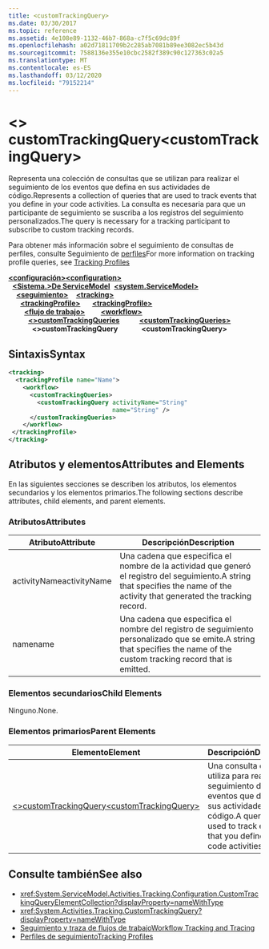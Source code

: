 ```yaml
---
title: <customTrackingQuery>
ms.date: 03/30/2017
ms.topic: reference
ms.assetid: 4e108e89-1132-46b7-868a-c7f5c69dc89f
ms.openlocfilehash: a02d71811709b2c285ab7081b89ee3082ec5b43d
ms.sourcegitcommit: 7588136e355e10cbc2582f389c90c127363c02a5
ms.translationtype: MT
ms.contentlocale: es-ES
ms.lasthandoff: 03/12/2020
ms.locfileid: "79152214"
---
```

# <a name="customtrackingquery"></a><span data-ttu-id="c5ca2-101">\<> customTrackingQuery</span><span class="sxs-lookup"><span data-stu-id="c5ca2-101">\<customTrackingQuery></span></span>
<span data-ttu-id="c5ca2-102">Representa una colección de consultas que se utilizan para realizar el seguimiento de los eventos que defina en sus actividades de código.</span><span class="sxs-lookup"><span data-stu-id="c5ca2-102">Represents a collection of queries that are used to track events that you define in your code activities.</span></span> <span data-ttu-id="c5ca2-103">La consulta es necesaria para que un participante de seguimiento se suscriba a los registros del seguimiento personalizados.</span><span class="sxs-lookup"><span data-stu-id="c5ca2-103">The query is necessary for a tracking participant to subscribe to custom tracking records.</span></span>  
  
 <span data-ttu-id="c5ca2-104">Para obtener más información sobre el seguimiento de consultas de perfiles, consulte Seguimiento de [perfiles](../../../windows-workflow-foundation/tracking-profiles.md)</span><span class="sxs-lookup"><span data-stu-id="c5ca2-104">For more information on tracking profile queries, see [Tracking Profiles](../../../windows-workflow-foundation/tracking-profiles.md)</span></span>  
  
<span data-ttu-id="c5ca2-105">[**\<configuración>**](../configuration-element.md)</span><span class="sxs-lookup"><span data-stu-id="c5ca2-105">[**\<configuration>**](../configuration-element.md)</span></span>\
<span data-ttu-id="c5ca2-106">&nbsp;&nbsp;[**\<Sistema.>De ServiceModel**](system-servicemodel-of-workflow.md)</span><span class="sxs-lookup"><span data-stu-id="c5ca2-106">&nbsp;&nbsp;[**\<system.ServiceModel>**](system-servicemodel-of-workflow.md)</span></span>\
<span data-ttu-id="c5ca2-107">&nbsp;&nbsp;&nbsp;&nbsp;[**\<seguimiento>**](tracking.md)</span><span class="sxs-lookup"><span data-stu-id="c5ca2-107">&nbsp;&nbsp;&nbsp;&nbsp;[**\<tracking>**](tracking.md)</span></span>\
<span data-ttu-id="c5ca2-108">&nbsp;&nbsp;&nbsp;&nbsp;&nbsp;&nbsp;[**\<trackingProfile>**](trackingprofile.md)</span><span class="sxs-lookup"><span data-stu-id="c5ca2-108">&nbsp;&nbsp;&nbsp;&nbsp;&nbsp;&nbsp;[**\<trackingProfile>**](trackingprofile.md)</span></span>\
<span data-ttu-id="c5ca2-109">&nbsp;&nbsp;&nbsp;&nbsp;&nbsp;&nbsp;&nbsp;&nbsp;[**\<flujo de trabajo>**](workflow.md)</span><span class="sxs-lookup"><span data-stu-id="c5ca2-109">&nbsp;&nbsp;&nbsp;&nbsp;&nbsp;&nbsp;&nbsp;&nbsp;[**\<workflow>**](workflow.md)</span></span>\
<span data-ttu-id="c5ca2-110">&nbsp;&nbsp;&nbsp;&nbsp;&nbsp;&nbsp;&nbsp;&nbsp;&nbsp;&nbsp;[**\<>customTrackingQueries**](customtrackingqueries.md)</span><span class="sxs-lookup"><span data-stu-id="c5ca2-110">&nbsp;&nbsp;&nbsp;&nbsp;&nbsp;&nbsp;&nbsp;&nbsp;&nbsp;&nbsp;[**\<customTrackingQueries>**](customtrackingqueries.md)</span></span>\
<span data-ttu-id="c5ca2-111">&nbsp;&nbsp;&nbsp;&nbsp;&nbsp;&nbsp;&nbsp;&nbsp;&nbsp;&nbsp;&nbsp;&nbsp;**\<>customTrackingQuery**</span><span class="sxs-lookup"><span data-stu-id="c5ca2-111">&nbsp;&nbsp;&nbsp;&nbsp;&nbsp;&nbsp;&nbsp;&nbsp;&nbsp;&nbsp;&nbsp;&nbsp;**\<customTrackingQuery>**</span></span>  
  
## <a name="syntax"></a><span data-ttu-id="c5ca2-112">Sintaxis</span><span class="sxs-lookup"><span data-stu-id="c5ca2-112">Syntax</span></span>  
  
```xml  
<tracking>
  <trackingProfile name="Name">
    <workflow>
      <customTrackingQueries>
        <customTrackingQuery activityName="String"
                             name="String" />
      </customTrackingQueries>
    </workflow>
 </trackingProfile>
</tracking>  
```  
  
## <a name="attributes-and-elements"></a><span data-ttu-id="c5ca2-113">Atributos y elementos</span><span class="sxs-lookup"><span data-stu-id="c5ca2-113">Attributes and Elements</span></span>  
 <span data-ttu-id="c5ca2-114">En las siguientes secciones se describen los atributos, los elementos secundarios y los elementos primarios.</span><span class="sxs-lookup"><span data-stu-id="c5ca2-114">The following sections describe attributes, child elements, and parent elements.</span></span>  
  
### <a name="attributes"></a><span data-ttu-id="c5ca2-115">Atributos</span><span class="sxs-lookup"><span data-stu-id="c5ca2-115">Attributes</span></span>  
  
|<span data-ttu-id="c5ca2-116">Atributo</span><span class="sxs-lookup"><span data-stu-id="c5ca2-116">Attribute</span></span>|<span data-ttu-id="c5ca2-117">Descripción</span><span class="sxs-lookup"><span data-stu-id="c5ca2-117">Description</span></span>|  
|---------------|-----------------|  
|<span data-ttu-id="c5ca2-118">activityName</span><span class="sxs-lookup"><span data-stu-id="c5ca2-118">activityName</span></span>|<span data-ttu-id="c5ca2-119">Una cadena que especifica el nombre de la actividad que generó el registro del seguimiento.</span><span class="sxs-lookup"><span data-stu-id="c5ca2-119">A string that specifies the name of the activity that generated the tracking record.</span></span>|  
|<span data-ttu-id="c5ca2-120">name</span><span class="sxs-lookup"><span data-stu-id="c5ca2-120">name</span></span>|<span data-ttu-id="c5ca2-121">Una cadena que especifica el nombre del registro de seguimiento personalizado que se emite.</span><span class="sxs-lookup"><span data-stu-id="c5ca2-121">A string that specifies the name of the custom tracking record that is emitted.</span></span>|  
  
### <a name="child-elements"></a><span data-ttu-id="c5ca2-122">Elementos secundarios</span><span class="sxs-lookup"><span data-stu-id="c5ca2-122">Child Elements</span></span>  
 <span data-ttu-id="c5ca2-123">Ninguno.</span><span class="sxs-lookup"><span data-stu-id="c5ca2-123">None.</span></span>  
  
### <a name="parent-elements"></a><span data-ttu-id="c5ca2-124">Elementos primarios</span><span class="sxs-lookup"><span data-stu-id="c5ca2-124">Parent Elements</span></span>  
  
|<span data-ttu-id="c5ca2-125">Elemento</span><span class="sxs-lookup"><span data-stu-id="c5ca2-125">Element</span></span>|<span data-ttu-id="c5ca2-126">Descripción</span><span class="sxs-lookup"><span data-stu-id="c5ca2-126">Description</span></span>|  
|-------------|-----------------|  
|[<span data-ttu-id="c5ca2-127">\<>customTrackingQuery</span><span class="sxs-lookup"><span data-stu-id="c5ca2-127">\<customTrackingQuery></span></span>](customtrackingquery.md)|<span data-ttu-id="c5ca2-128">Una consulta que se utiliza para realizar el seguimiento de los eventos que defina en sus actividades de código.</span><span class="sxs-lookup"><span data-stu-id="c5ca2-128">A query that is used to track events that you define in your code activities.</span></span>|  
  
## <a name="see-also"></a><span data-ttu-id="c5ca2-129">Consulte también</span><span class="sxs-lookup"><span data-stu-id="c5ca2-129">See also</span></span>

- <xref:System.ServiceModel.Activities.Tracking.Configuration.CustomTrackingQueryElementCollection?displayProperty=nameWithType>
- <xref:System.Activities.Tracking.CustomTrackingQuery?displayProperty=nameWithType>
- [<span data-ttu-id="c5ca2-130">Seguimiento y traza de flujos de trabajo</span><span class="sxs-lookup"><span data-stu-id="c5ca2-130">Workflow Tracking and Tracing</span></span>](../../../windows-workflow-foundation/workflow-tracking-and-tracing.md)
- [<span data-ttu-id="c5ca2-131">Perfiles de seguimiento</span><span class="sxs-lookup"><span data-stu-id="c5ca2-131">Tracking Profiles</span></span>](../../../windows-workflow-foundation/tracking-profiles.md)
